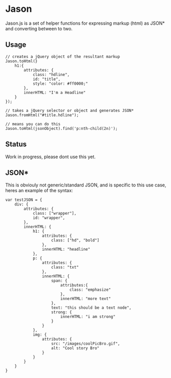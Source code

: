 Jason
======

Jason.js is a set of helper functions for expressing markup (html) as JSON* and converting between to two.


Usage
-----
	
	// creates a jQuery object of the resultant markup
	Jason.toHtml(}
		h1:{
			attributes: {
				class: "hdline",
				id: "title",
				style: "color: #ff0000;"
			},
			innerHTML: "I'm a Headline"
		}
	});

	// takes a jQuery selector or object and generates JSON*
	Jason.fromHtml("#title.hdline");

	// means you can do this
	Jason.toHtml(jsonObject).find('p:nth-child(2n)');



Status
-------

Work in progress, please dont use this yet.



JSON*
------

This is obviouly not generic/standard JSON, and is specific to this use case, heres an example of the syntax:

	
	var testJSON = {
		div: {
			attributes: {
				class: ["wrapper"],
				id: "wrapper",
			},
			innerHTML: {
				h1: {
					attributes: {
						class: ["hd", "bold"]
					},
					innerHTML: "headline"
				},
				p: {
					attributes: {
						class: "txt"
					},
					innerHTML: {
						span: {
							attributes:{
								class: "emphasize"
							},
							innerHTML: "more text"
						},
						text: "this should be a text node",
						strong: {
							innerHTML: "i am strong"
						}
					}
				},
				img: {
					attributes: {
						src: "/images/coolPicBro.gif",
						alt: "Cool story Bro"
					}
				}
			}
		}
	}
